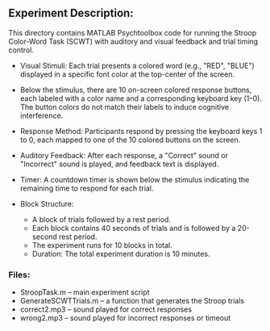 
## Experiment Description:
This directory contains MATLAB Psychtoolbox code for running the Stroop Color-Word Task (SCWT) with auditory and visual feedback and trial timing control.

- Visual Stimuli: Each trial presents a colored word (e.g., "RED", "BLUE") displayed in a specific font color at the top-center of the screen. 
- Below the stimulus, there are 10 on-screen colored response buttons, each labeled with a color name and a corresponding keyboard key (1–0). The button colors do not match their labels to induce cognitive interference.
- Response Method: Participants respond by pressing the keyboard keys 1 to 0, each mapped to one of the 10 colored buttons on the screen.
- Auditory Feedback: After each response, a "Correct" sound or "Incorrect" sound is played, and feedback text is displayed.
- Timer: A countdown timer is shown below the stimulus indicating the remaining time to respond for each trial.

- Block Structure:
   - A block of trials followed by a rest period.
   - Each block contains 40 seconds of trials and is followed by a 20-second rest period.
   - The experiment runs for 10 blocks in total.
   - Duration: The total experiment duration is 10 minutes.

### Files:

- StroopTask.m – main experiment script
- GenerateSCWTTrials.m – a function that generates the Stroop trials
- correct2.mp3 – sound played for correct responses
- wrong2.mp3 – sound played for incorrect responses or timeout
